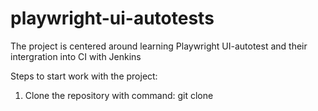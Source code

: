 # playwright-ui-autotests
The project is centered around learning Playwright UI-autotest and their intergration into CI with Jenkins

Steps to start work with the project:
1. Clone the repository with command:
   git clone <HTTPS-repository-link>
